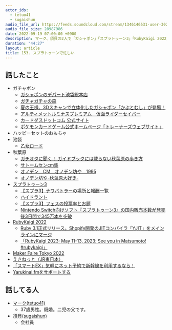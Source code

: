 ```yaml
---
actor_ids:
  - tetuo41
  - sugaishun
audio_file_url: https://feeds.soundcloud.com/stream/1346146531-user-302747142-yarukinai-153-2022-09-19.mp3
audio_file_size: 28987986
date: 2022-09-19 07:00:00 +0900
description: マーク、須貝の2人で「ガシャポン」「スプラトゥーン3」「RubyKaigi 2022」などについて話しました。
duration: "44:27"
layout: article
title: 153. スプラトゥーンで忙しい
---
```


## 話したこと
- ガチャポン
  - [ガシャポンのデパート池袋総本店](https://bandainamco-am.co.jp/others/capsule-toy-store/store/ikebukuro/special/)
  - [ガチャガチャの森](https://www.gachagachanomori.com/)
  - [夏の王様、3Dスキャンで立体化したガシャポン「かぶとむし」が登場！](https://hobby.watch.impress.co.jp/docs/news/1341125.html)
  - [アルティメットルミナスプレミアム　仮面ライダーセイバー](https://gashapon.jp/products/detail.html?jan_code=4549660562337000)
  - [カードダスドットコム 公式サイト](https://sec.carddass.com/club/)
  - [ポケモンカードゲーム公式ホームページ「トレーナーズウェブサイト」](https://www.pokemon-card.com/)
- ハッピーセットのおもちゃ
- 池袋
  - [乙女ロード](https://www.city.toshima.lg.jp/ike-circle/tourism/spot/otome-road.html)
- 秋葉原
  - [ガチオタに聞く！ ガイドブックには載らない秋葉原の歩き方](https://www.chintai.net/news/2014/09/30/1846/)
  - [サトームセンcm集](https://www.youtube.com/watch?v=RIY9lLC4CCM)
  - [オノデン　CM　オノデン坊や　1995](https://www.youtube.com/watch?v=TuMXCH5T2lw)
  - [オノデン坊や-秋葉原大好き-](https://store.line.me/stickershop/product/10176108/ja)
- [スプラトゥーン3](https://www.nintendo.co.jp/switch/av5ja/index.html)
  - [【スプラ3】ナワバトラーの場所と報酬一覧](https://gamewith.jp/splatoon3/article/show/362697)
  - [ハイドラント](https://wikiwiki.jp/splatoon3mix/%E3%83%96%E3%82%AD/%E3%83%8F%E3%82%A4%E3%83%89%E3%83%A9%E3%83%B3%E3%83%88)
  - [【スプラ3】フェスの投票率とお題](https://gamewith.jp/splatoon3/article/show/362094)
  - [Nintendo Switch向けソフト『スプラトゥーン3』の国内販売本数が発売後3日間で345万本を突破](https://www.nintendo.co.jp/corporate/release/2022/220912.html)
- [RubyKaigi 2022](https://rubykaigi.org/2022/)
  - [Ruby 3.1正式リリース。Shopify開発のJITコンパイラ「YJIT」をメインラインにマージ](https://www.publickey1.jp/blog/22/ruby_31shopifyjityjit.html)
  - [「RubyKaigi 2023: May 11-13, 2023; See you in Matsumoto! #rubykaigi」](https://twitter.com/rubykaigi/status/1568517449812946946)
- [Maker Faire Tokyo 2022](https://makezine.jp/event/mft2022/)
- [えきねっと（JR東日本）](https://www.eki-net.com/personal/top/index)
- [「スマートEX」気軽にネット予約で新幹線を利用するなら！](https://smart-ex.jp/top.php)
- [Yarukinai.fmをサポートする](https://note.com/tetuo41/circle)

## 話してる人
- [マーク(tetuo41)](https://twitter.com/tetuo41)
  - 37歳男性。既婚。二児の父です。
- [須貝(sugaishun)](https://twitter.com/sugaishun)
  - 会社員

